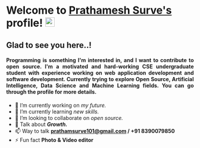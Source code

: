 # Welcome to [Prathamesh Surve's](https://www.linkedin.com/in/prathmesh-surve-83900l9850/) profile! <img src="https://media.giphy.com/media/hvRJCLFzcasrR4ia7z/giphy.gif" width="25px">



## Glad to see you here..!

<h4 align="justify">
  
Programming is something I'm interested in, and I want to contribute to open source. I'm a motivated and hard-working CSE undergraduate student with experience working on web application development and software development. Currently trying to explore Open Source, Artificial Intelligence, Data Science and Machine Learning fields. You can go through the profile for more details.
</h4>




- 🔭 I’m currently working on *my future.*
- 🌱 I’m currently learning *new skills.*
- 👯 I’m looking to collaborate on *open source.*
- 💬 Talk about ***Growth.***
- 📫 Way to talk **prathamsurve101@gmail.com / +91 8390079850**
- ⚡ Fun fact **Photo & Video editor**
 
<!--
**PrathameshSurve/PrathameshSurve** is a ✨ _special_ ✨ repository because its `README.md` (this file) appears on your GitHub profile.
-->
